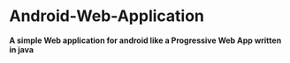 # Android-Web-Application

__A simple Web application for android like a Progressive Web App written in java__
